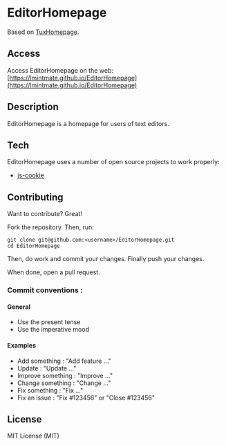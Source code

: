 # EditorHomepage

Based on [TuxHomepage](https://github.com/Huluti/TuxHomepage).

## Access

Access EditorHomepage on the web: [https://lmintmate.github.io/EditorHomepage](https://lmintmate.github.io/EditorHomepage)

## Description

EditorHomepage is a homepage for users of text editors.

## Tech

EditorHomepage uses a number of open source projects to work properly:

- [js-cookie](https://github.com/js-cookie/js-cookie)

## Contributing

Want to contribute? Great!

Fork the repository. Then, run:

    git clone git@github.com:<username>/EditorHomepage.git
    cd EditorHomepage

Then, do work and commit your changes. Finally push your changes.

When done, open a pull request.

### Commit conventions :

#### General
  - Use the present tense
  - Use the imperative mood

#### Examples
  - Add something : "Add feature ..."
  - Update : "Update ..."
  - Improve something : "Improve ..."
  - Change something : "Change ..."
  - Fix something : "Fix ..."
  - Fix an issue : "Fix #123456" or "Close #123456"

License
----

MIT License (MIT)
